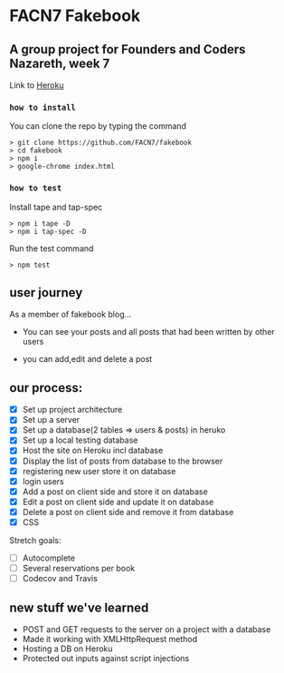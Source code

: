 # FACN7 Fakebook



## A group project for Founders and Coders Nazareth, week 7

Link to [Heroku](http://fakebookdb.herokuapp.com)

### `how to install`

You can clone the repo by typing the command

```console
> git clone https://github.com/FACN7/fakebook
> cd fakebook
> npm i
> google-chrome index.html
```

### `how to test`

Install tape and tap-spec

```console
> npm i tape -D
> npm i tap-spec -D
```

Run the test command

```console
> npm test
```

## user journey

As a member of fakebook blog...

- You can see your posts and all posts that had been written by other users

- you can add,edit and delete a post

## our process:

- [x] Set up project architecture
- [x] Set up a server
- [x] Set up a database(2 tables => users & posts) in heruko
- [x] Set up a local testing database
- [x] Host the site on Heroku incl database
- [x] Display the list of posts from database to the browser
- [x] registering new user store it on database
- [x] login users
- [x] Add a post on client side and store it on database
- [x] Edit a post on client side and update it on database
- [x] Delete a post on client side and remove it from database
- [x] CSS

Stretch goals:

- [ ] Autocomplete
- [ ] Several reservations per book
- [ ] Codecov and Travis

## new stuff we've learned

- POST and GET requests to the server on a project with a database
- Made it working with XMLHttpRequest method
- Hosting a DB on Heroku
- Protected out inputs against script injections
